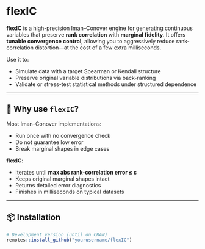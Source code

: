 # flexIC

**flexIC** is a high-precision Iman–Conover engine for generating continuous variables that preserve **rank correlation** with **marginal fidelity**. It offers **tunable convergence control**, allowing you to aggressively reduce rank-correlation distortion—at the cost of a few extra milliseconds.

Use it to:
- Simulate data with a target Spearman or Kendall structure
- Preserve original variable distributions via back-ranking
- Validate or stress-test statistical methods under structured dependence

---

## 🚀 Why use `flexIC`?

Most Iman–Conover implementations:
- Run once with no convergence check
- Do not guarantee low error
- Break marginal shapes in edge cases

**flexIC**:
- Iterates until **max abs rank-correlation error ≤ ε**
- Keeps original marginal shapes intact
- Returns detailed error diagnostics
- Finishes in milliseconds on typical datasets

---

## 📦 Installation

```r
# Development version (until on CRAN)
remotes::install_github("yourusername/flexIC")

